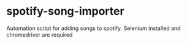 # spotify-song-importer
Automation script for adding songs to spotify. Selenium installed and chromedriver are required 

